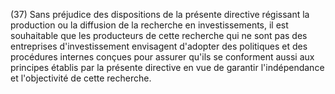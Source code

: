 (37) Sans préjudice des dispositions de la présente directive régissant la production ou la diffusion de la recherche en investissements, il est souhaitable que les producteurs de cette recherche qui ne sont pas des entreprises d'investissement envisagent d'adopter des politiques et des procédures internes conçues pour assurer qu'ils se conforment aussi aux principes établis par la présente directive en vue de garantir l'indépendance et l'objectivité de cette recherche.